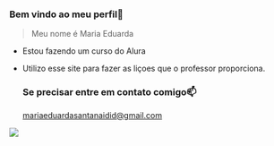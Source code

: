 ### Bem vindo ao meu perfil🤍

> Meu nome é Maria Eduarda

- Estou fazendo um curso do Alura
- Utilizo esse site para fazer as liçoes que o professor proporciona.

  ### Se precisar entre em contato comigo📫

  mariaeduardasantanaidid@gmail.com
  
![](https://media1.tenor.com/m/wFZSTXCzdLMAAAAC/acervoism-gifs-agatha-nunes.gif)  
